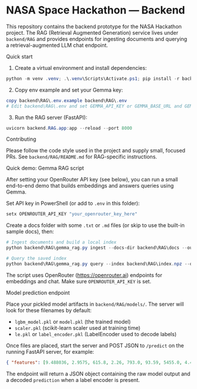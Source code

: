 # NASA Space Hackathon — Backend

This repository contains the backend prototype for the NASA Hackathon project. The RAG (Retrieval Augmented Generation) service lives under `backend/RAG` and provides endpoints for ingesting documents and querying a retrieval-augmented LLM chat endpoint.

Quick start

1. Create a virtual environment and install dependencies:

```powershell
python -m venv .venv; .\.venv\Scripts\Activate.ps1; pip install -r backend\RAG\requirements.txt
```

2. Copy env example and set your Gemma key:

```powershell
copy backend\RAG\.env.example backend\RAG\.env
# Edit backend\RAG\.env and set GEMMA_API_KEY or GEMMA_BASE_URL and GEMMA_TOKEN
```

3. Run the RAG server (FastAPI):

```powershell
uvicorn backend.RAG.app:app --reload --port 8000
```

Contributing

Please follow the code style used in the project and supply small, focused PRs. See `backend/RAG/README.md` for RAG-specific instructions.

Quick demo: Gemma RAG script

After setting your OpenRouter API key (see below), you can run a small end-to-end demo that builds embeddings and answers queries using Gemma.

Set API key in PowerShell (or add to `.env` in this folder):

```powershell
setx OPENROUTER_API_KEY "your_openrouter_key_here"
```

Create a docs folder with some `.txt` or `.md` files (or skip to use the built-in sample docs), then:

```powershell
# Ingest documents and build a local index
python backend\RAG\gemma_rag.py ingest --docs-dir backend\RAG\docs --out backend\RAG\index.npz

# Query the saved index
python backend\RAG\gemma_rag.py query --index backend\RAG\index.npz --query "How are exoplanets detected using the transit method?"
```

The script uses OpenRouter (https://openrouter.ai) endpoints for embeddings and chat. Make sure `OPENROUTER_API_KEY` is set.

Model prediction endpoint

Place your pickled model artifacts in `backend/RAG/models/`. The server will look for these filenames by default:
- `lgbm_model.pkl` or `model.pkl` (the trained model)
- `scaler.pkl` (scikit-learn scaler used at training time)
- `le.pkl` or `label_encoder.pkl` (LabelEncoder used to decode labels)

Once files are placed, start the server and POST JSON to `/predict` on the running FastAPI server, for example:

```json
{ "features": [9.488036, 2.9575, 615.8, 2.26, 793.0, 93.59, 5455.0, 4.467, 0.927, 291.93423, 48.141651] }
```

The endpoint will return a JSON object containing the raw model output and a decoded `prediction` when a label encoder is present.
